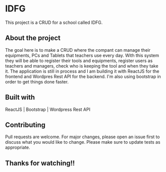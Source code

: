 # IDFG

This project is a CRUD for a school called IDFG.

## About the project

The goal here is to make a CRUD where the compant can manage their equipments, PCs and Tablets that teachers use every day. With this system they will be able to register their tools and equipments, register users as teachers and managers, check who is keeping the tool and when they take it. The application is still in process and I am building it with ReactJS for the frontend and Wordpres Rest API for the backend. I'm also using bootstrap in order to get things done faster.

## Built with

ReactJS | Bootstrap | Wordpress Rest API

## Contributing

Pull requests are welcome. For major changes, please open an issue first to discuss what you would like to change.
Please make sure to update tests as appropriate.

## Thanks for watching!!
